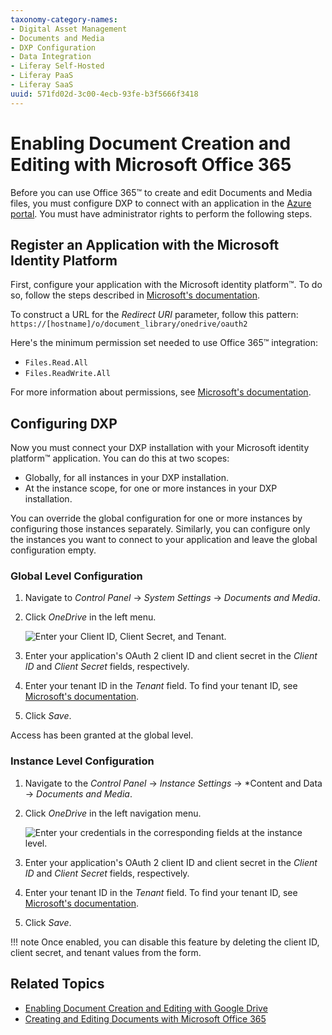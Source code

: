 ```yaml
---
taxonomy-category-names:
- Digital Asset Management
- Documents and Media
- DXP Configuration
- Data Integration
- Liferay Self-Hosted
- Liferay PaaS
- Liferay SaaS
uuid: 571fd02d-3c00-4ecb-93fe-b3f5666f3418
---
```


# Enabling Document Creation and Editing with Microsoft Office 365

Before you can use Office 365&trade; to create and edit Documents and Media files, you must configure DXP to connect with an application in the [Azure portal](https://portal.azure.com). You must have administrator rights to perform the following steps.

## Register an Application with the Microsoft Identity Platform

First, configure your application with the Microsoft identity platform&trade;. To do so, follow the steps described in [Microsoft's documentation](https://docs.microsoft.com/en-gb/graph/auth-register-app-v2).

To construct a URL for the *Redirect URI* parameter, follow this pattern: `https://[hostname]/o/document_library/onedrive/oauth2`

Here's the minimum permission set needed to use Office 365&trade; integration:

- `Files.Read.All`
- `Files.ReadWrite.All`

For more information about permissions, see [Microsoft's documentation](https://docs.microsoft.com/graph/permissions-reference).

## Configuring DXP

Now you must connect your DXP installation with your Microsoft identity platform&trade; application. You can do this at two scopes:

- Globally, for all instances in your DXP installation.
- At the instance scope, for one or more instances in your DXP installation.

You can override the global configuration for one or more instances by configuring those instances separately. Similarly, you can configure only the instances you want to connect to your application and leave the global configuration empty.

### Global Level Configuration

1. Navigate to *Control Panel* &rarr; *System Settings* &rarr; *Documents and Media*.

1. Click *OneDrive* in the left menu.

   ![Enter your Client ID, Client Secret, and Tenant.](./enabling-document-creation-and-editing-with-microsoft-office-365/images/01.png)

1. Enter your application's OAuth 2 client ID and client secret in the *Client ID* and *Client Secret* fields, respectively.

1. Enter your tenant ID in the *Tenant* field. To find your tenant ID, see [Microsoft's documentation](https://docs.microsoft.com/onedrive/find-your-office-365-tenant-id).

1. Click *Save*.

Access has been granted at the global level.

### Instance Level Configuration

1. Navigate to the *Control Panel* &rarr; *Instance Settings* &rarr; *Content and Data &rarr; *Documents and Media*.

1. Click *OneDrive* in the left navigation menu.

   ![Enter your credentials in the corresponding fields at the instance level.](./enabling-document-creation-and-editing-with-microsoft-office-365/images/02.png)

1. Enter your application's OAuth 2 client ID and client secret in the *Client ID* and *Client Secret* fields, respectively.

1. Enter your tenant ID in the *Tenant* field. To find your tenant ID, see [Microsoft's documentation](https://docs.microsoft.com/onedrive/find-your-office-365-tenant-id).

1. Click *Save*.

!!! note
    Once enabled, you can disable this feature by deleting the client ID, client secret, and tenant values from the form.

## Related Topics

- [Enabling Document Creation and Editing with Google Drive](./google-drive-integration/enabling-document-creation-and-editing-with-google-drive.md)
- [Creating and Editing Documents with Microsoft Office 365](../uploading-and-managing/creating-documents/creating-and-editing-documents-with-microsoft-office-365.md)
